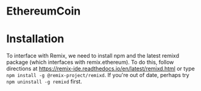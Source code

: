 # EthereumCoin


# Installation
To interface with Remix, we need to install npm and the latest remixd package (which interfaces with remix.ethereum). To do this, follow directions at https://remix-ide.readthedocs.io/en/latest/remixd.html or type
`npm install -g @remix-project/remixd`.  If you're out of date, perhaps try `npm uninstall -g remixd` first.
